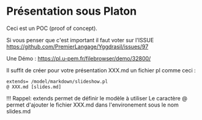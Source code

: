 
# Présentation sous Platon 

Ceci est un POC (proof of concept).

Si vous penser que c'est important il faut voter sur l'ISSUE https://github.com/PremierLangage/Yggdrasil/issues/97

Une Démo :
https://pl.u-pem.fr/filebrowser/demo/32800/

Il suffit de créer pour votre présentation XXX.md un fichier pl comme ceci :

```
extends= /model/markdown/slideshow.pl
@ XXX.md [slides.md]
```

!!! Rappel: extends permet de définir le modèle à utiliser 
   Le caractère @ permet d'ajouter le fichier XXX.md dans l'environement sous le nom slides.md
